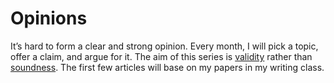 # Opinions

It’s hard to form a clear and strong opinion. Every month, I will pick a topic, offer a claim, and argue for it. The aim of this series is [validity](https://en.wikipedia.org/wiki/Validity) rather than [soundness](https://en.wikipedia.org/wiki/Soundness). The first few articles will base on my papers in my writing class.
